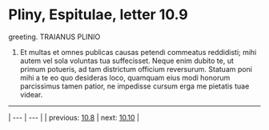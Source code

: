 # Pliny, Espitulae, letter 10.9

greeting. TRAIANUS PLINIO



1. Et multas et omnes publicas causas petendi commeatus reddidisti; mihi autem vel sola voluntas tua suffecisset. Neque enim dubito te, ut primum potueris, ad tam districtum officium reversurum. Statuam poni mihi a te eo quo desideras loco, quamquam eius modi honorum parcissimus tamen patior, ne impedisse cursum erga me pietatis tuae videar.



---

| --- | --- |
| previous: [10.8](../10.8/) | next: [10.10](../10.10/) |
